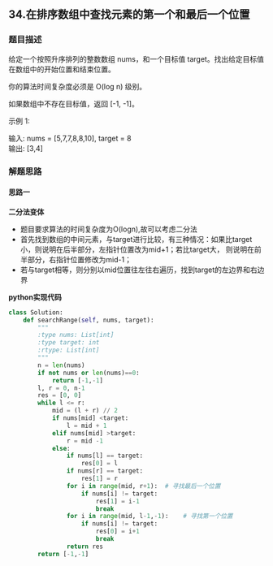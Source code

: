 ## 34.在排序数组中查找元素的第一个和最后一个位置
### 题目描述
给定一个按照升序排列的整数数组 nums，和一个目标值 target。找出给定目标值在数组中的开始位置和结束位置。

你的算法时间复杂度必须是 O(log n) 级别。

如果数组中不存在目标值，返回 [-1, -1]。

示例 1:

输入: nums = [5,7,7,8,8,10], target = 8  
输出: [3,4]  

### 解题思路
#### 思路一
**二分法变体**
- 题目要求算法的时间复杂度为O(logn),故可以考虑二分法
- 首先找到数组的中间元素，与target进行比较，有三种情况：如果比target小，则说明在后半部分，左指针位置改为mid+1；若比target大， 则说明在前半部分，右指针位置修改为mid-1；
- 若与target相等，则分别以mid位置往左往右遍历，找到target的左边界和右边界

**python实现代码**
```python
class Solution:
    def searchRange(self, nums, target):
        """
        :type nums: List[int]
        :type target: int
        :rtype: List[int]
        """
        n = len(nums)
        if not nums or len(nums)==0:
            return [-1,-1]
        l, r = 0, n-1
        res = [0, 0]
        while l <= r:
            mid = (l + r) // 2
            if nums[mid] <target:
                l = mid + 1
            elif nums[mid] >target:
                r = mid -1
            else:
                if nums[l] == target: 
                    res[0] = l
                if nums[r] == target: 
                    res[1] = r
                for i in range(mid, r+1):  # 寻找最后一个位置
                    if nums[i] != target:
                        res[1] = i-1
                        break
                for i in range(mid, l-1,-1):	# 寻找第一个位置
                    if nums[i] != target:
                        res[0] = i+1
                        break
                return res
        return [-1,-1]
        

```

